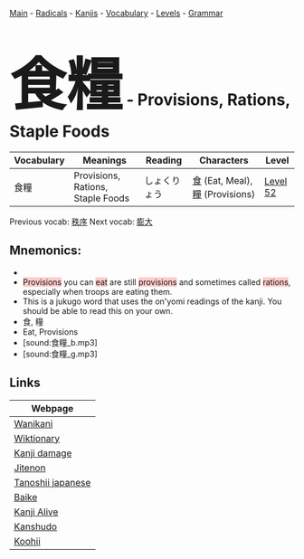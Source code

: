 <style> bigfont {font-size: 100px}</style>
[Main](../README.md) -
[Radicals](../radicals.md) -
[Kanjis](../kanjis.md) -
[Vocabulary](../vocabulary.md) -
[Levels](../levels.md) -
[Grammar](../grammar.md)
# <bigfont> 食糧</bigfont> - Provisions, Rations, Staple Foods 

| Vocabulary | Meanings | Reading | Characters | Level |
| --- | --- | --- | --- | --- |
| 食糧 | Provisions, Rations, Staple Foods | しょくりょう |  [食](../kanjis/食.md) (Eat, Meal), [糧](../kanjis/糧.md) (Provisions) | [Level 52](../levels/wk_level52.md) |

Previous vocab: [秩序](秩序.md) Next vocab: [膨大](膨大.md) 

## Mnemonics:

* 
* <span style="background-color:#ffcccb"> Provisions</span> you can <span style="background-color:#ffcccb"> eat</span> are still <span style="background-color:#ffcccb"> provisions</span> and sometimes called <span style="background-color:#ffcccb"> rations</span>, especially when troops are eating them.
* This is a jukugo word that uses the on'yomi readings of the kanji. You should be able to read this on your own.
* 食, 糧
* Eat, Provisions
* [sound:食糧_b.mp3]
* [sound:食糧_g.mp3]


## Links 

| Webpage |
| --- |
| [Wanikani          ](https://www.wanikani.com/kanji/食糧) |
| [Wiktionary        ](https://en.wiktionary.org/wiki/食糧) |
| [Kanji damage      ](http://www.kanjidamage.com/kanji/search?utf8=✓&q=食糧) |
| [Jitenon           ](https://jitenon.com/kanji/食糧) |
| [Tanoshii japanese ](https://www.tanoshiijapanese.com/dictionary/kanji.cfm?k=食糧) |
| [Baike             ](https://baike.baidu.com/item/食糧) |
| [Kanji Alive       ](https://app.kanjialive.com/食糧) |
| [Kanshudo          ](https://www.kanshudo.com/searchmn?q=食糧) |
| [Koohii            ](https://kanji.koohii.com/study/kanji/食糧) |
